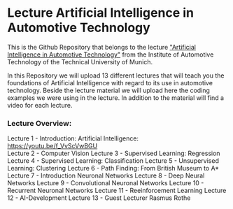 # Lecture Artificial Intelligence in Automotive Technology
This is the Github Repository that belongs to the lecture ["Artificial Intelligence in Automotive Technology"](https://www.ftm.mw.tum.de/index.php?id=1613&L=1) from the Institute of Automotive Technology of the Technical University of Munich.

In this Repository we will upload 13 different lectures that will teach you the foundations of Artificial Intelligence with regard to its use in automotive technology. Beside the lecture material we will upload here the coding examples we were using in the lecture. In addition to the material will find a video for each lecture.

### Lecture Overview:
Lecture 1 - Introduction: Artificial Intelligence: https://youtu.be/f_VvScVwBGU  
Lecture 2 - Computer Vision
Lecture 3 - Supervised Learning: Regression
Lecture 4 - Supervised Learning: Classification
Lecture 5 - Unsupervised Learning: Clustering
Lecture 6 - Path Finding: From British Museum to A* 
Lecture 7 - Introduction Neuronal Networks
Lecture 8 - Deep Neural Networks
Lecture 9 - Convolutional Neuronal Networks
Lecture 10 - Recurrent Neuronal Networks
Lecture 11 - Reeinforcement Learning
Lecture 12 - AI-Development
Lecture 13 - Guest Lecturer Rasmus Rothe
